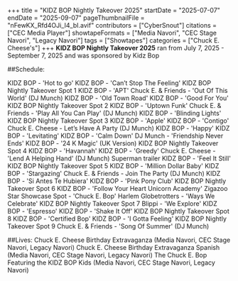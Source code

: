 +++
title = "KIDZ BOP Nightly Takeover 2025"
startDate = "2025-07-07"
endDate = "2025-09-07"
pageThumbnailFile = "nFewKX_Rfd4OJi_I4_bI.avif"
contributors = ["CyberSnout"]
citations = ["CEC Media Player"]
showtapeFormats = ["Media Navori", "CEC Stage Navori", "Legacy Navori"]
tags = ["Showtapes"]
categories = ["Chuck E. Cheese's"]
+++
**KIDZ BOP Nightly Takeover 2025** ran from July 7, 2025 - September 7, 2025 and was sponsored by Kidz Bop

##Schedule: 

KIDZ BOP - 'Hot to go'
KIDZ BOP - 'Can’t Stop The Feeling'
KIDZ BOP Nightly Takeover Spot 1
KIDZ BOP - 'APT'
Chuck E. & Friends - 'Out Of This World' (DJ Munch)
KIDZ BOP - 'Old Town Road'
KIDZ BOP - 'Good For You'
KIDZ BOP Nightly Takeover Spot 2
KIDZ BOP - 'Uptown Funk' 
Chuck E. & Friends - 'Play All You Can Play' (DJ Munch) 
KIDZ BOP - 'Blinding Lights'
KIDZ BOP Nightly Takeover Spot 3
KIDZ BOP - 'Apple'
KIDZ BOP - 'Contigo'
Chuck E. Cheese - Let’s Have A Party (DJ Munch)
KIDZ BOP - 'Happy'
KIDZ BOP - 'Levitating'
KIDZ BOP - 'Calm Down'
DJ Munch - 'Friendship Never Ends'
KIDZ BOP - '24 K Magic' (UK Version)
KIDZ BOP Nightly Takeover Spot 4
KIDZ BOP - 'Havannah'
KIDZ BOP - 'Greedy'
Chuck E. Cheese - 'Lend A Helping Hand' (DJ Munch)
Superman trailer 
KIDZ BOP - 'Feel It Still'
KIDZ BOP Nightly Takeover Spot 5
KIDZ BOP - 'Million Dollar Baby'
KIDZ BOP - 'Stargazing'
Chuck E. & Friends - Join The Party (DJ Munch)
KIDZ BOP - 'Si Antes Te Hubiera'
KIDZ BOP - 'Pink Pony Club'
KIDZ BOP Nightly Takeover Spot 6
KIDZ BOP - 'Follow Your Heart Unicorn Academy'
Zigazoo Star Showcase Spot - 'Chuck E. Bop'
Harlem Globetrotters - 'Ways We Celebrate'
KIDZ BOP Nightly Takeover Spot 7
Blippi - 'We Explore'
KIDZ BOP - 'Espresso'
KIDZ BOP - 'Shake It Off'
KIDZ BOP Nightly Takeover Spot 8
KIDZ BOP - 'Certified Bop'
KIDZ BOP - 'I Gotta Feeling'
KIDZ BOP Nightly Takeover Spot 9
Chuck E. & Friends - 'Song Of Summer' (DJ Munch)

##Lives:
Chuck E. Cheese Birthday Extravaganza (Media Navori, CEC Stage Navori, Legacy Navori) 
Chuck E. Cheese Birthday Extravaganza Spanish (Media Navori, CEC Stage Navori, Legacy Navori) 
The Chuck E. Bop Featuring the KIDZ BOP Kids (Media Navori, CEC Stage Navori, Legacy Navori) 
